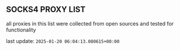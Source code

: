 ## SOCKS4 PROXY LIST

all proxies in this list were collected from open sources and tested for functionality

last update: `2025-01-20 06:04:13.080615+00:00`